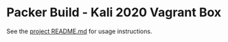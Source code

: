# Packer Build - Kali 2020 Vagrant Box

See the [project README.md](../README.md) for usage instructions.
